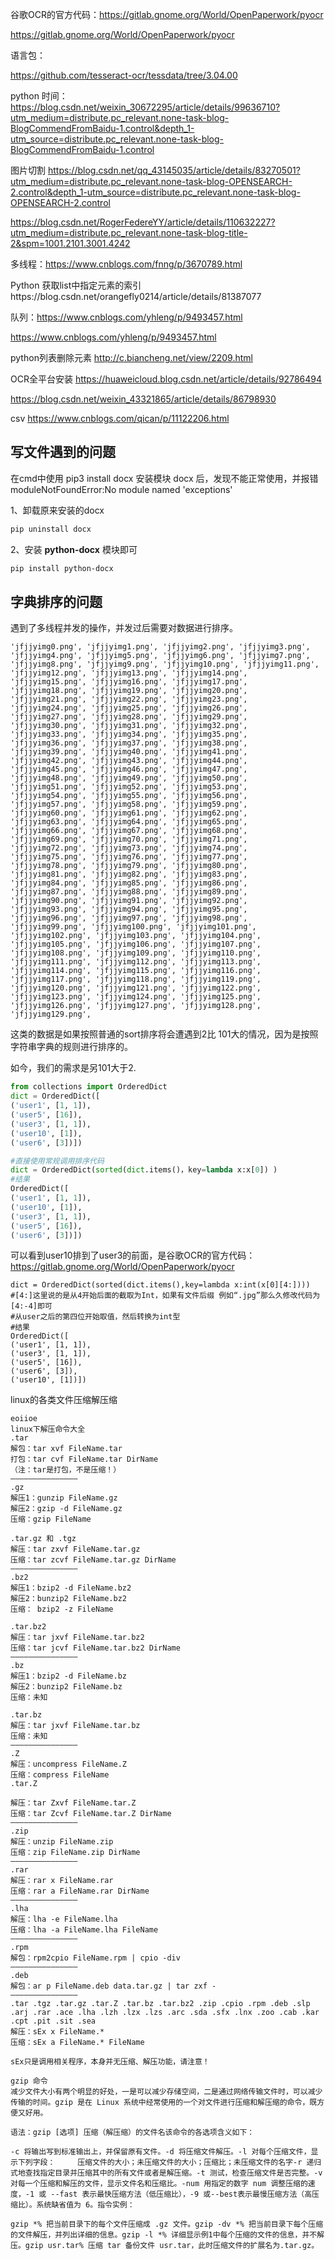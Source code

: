 谷歌OCR的官方代码：https://gitlab.gnome.org/World/OpenPaperwork/pyocr

https://gitlab.gnome.org/World/OpenPaperwork/pyocr

语言包：

https://github.com/tesseract-ocr/tessdata/tree/3.04.00

python 时间：https://blog.csdn.net/weixin_30672295/article/details/99636710?utm_medium=distribute.pc_relevant.none-task-blog-BlogCommendFromBaidu-1.control&depth_1-utm_source=distribute.pc_relevant.none-task-blog-BlogCommendFromBaidu-1.control



图片切割 https://blog.csdn.net/qq_43145035/article/details/83270501?utm_medium=distribute.pc_relevant.none-task-blog-OPENSEARCH-2.control&depth_1-utm_source=distribute.pc_relevant.none-task-blog-OPENSEARCH-2.control

https://blog.csdn.net/RogerFedereYY/article/details/110632227?utm_medium=distribute.pc_relevant.none-task-blog-title-2&spm=1001.2101.3001.4242

多线程：https://www.cnblogs.com/fnng/p/3670789.html

 Python 获取list中指定元素的索引https://blog.csdn.net/orangefly0214/article/details/81387077

队列：https://www.cnblogs.com/yhleng/p/9493457.html

https://www.cnblogs.com/yhleng/p/9493457.html



python列表删除元素 http://c.biancheng.net/view/2209.html

OCR全平台安装  https://huaweicloud.blog.csdn.net/article/details/92786494

https://blog.csdn.net/weixin_43321865/article/details/86798930



csv https://www.cnblogs.com/qican/p/11122206.html



## 写文件遇到的问题

在cmd中使用 pip3 install docx 安装模块 docx 后，发现不能正常使用，并报错 moduleNotFoundError:No module named 'exceptions'

1、卸载原来安装的docx

```bash
pip uninstall docx
```

2、安装 **python-docx** 模块即可

```bash
pip install python-docx
```

## 字典排序的问题

遇到了多线程并发的操作，并发过后需要对数据进行排序。

```
'jfjjyimg0.png', 'jfjjyimg1.png', 'jfjjyimg2.png', 'jfjjyimg3.png', 'jfjjyimg4.png', 'jfjjyimg5.png', 'jfjjyimg6.png', 'jfjjyimg7.png', 'jfjjyimg8.png', 'jfjjyimg9.png', 'jfjjyimg10.png', 'jfjjyimg11.png', 'jfjjyimg12.png', 'jfjjyimg13.png', 'jfjjyimg14.png', 'jfjjyimg15.png', 'jfjjyimg16.png', 'jfjjyimg17.png', 'jfjjyimg18.png', 'jfjjyimg19.png', 'jfjjyimg20.png', 'jfjjyimg21.png', 'jfjjyimg22.png', 'jfjjyimg23.png', 'jfjjyimg24.png', 'jfjjyimg25.png', 'jfjjyimg26.png', 'jfjjyimg27.png', 'jfjjyimg28.png', 'jfjjyimg29.png', 'jfjjyimg30.png', 'jfjjyimg31.png', 'jfjjyimg32.png', 'jfjjyimg33.png', 'jfjjyimg34.png', 'jfjjyimg35.png', 'jfjjyimg36.png', 'jfjjyimg37.png', 'jfjjyimg38.png', 'jfjjyimg39.png', 'jfjjyimg40.png', 'jfjjyimg41.png', 'jfjjyimg42.png', 'jfjjyimg43.png', 'jfjjyimg44.png', 'jfjjyimg45.png', 'jfjjyimg46.png', 'jfjjyimg47.png', 'jfjjyimg48.png', 'jfjjyimg49.png', 'jfjjyimg50.png', 'jfjjyimg51.png', 'jfjjyimg52.png', 'jfjjyimg53.png', 'jfjjyimg54.png', 'jfjjyimg55.png', 'jfjjyimg56.png', 'jfjjyimg57.png', 'jfjjyimg58.png', 'jfjjyimg59.png', 'jfjjyimg60.png', 'jfjjyimg61.png', 'jfjjyimg62.png', 'jfjjyimg63.png', 'jfjjyimg64.png', 'jfjjyimg65.png', 'jfjjyimg66.png', 'jfjjyimg67.png', 'jfjjyimg68.png', 'jfjjyimg69.png', 'jfjjyimg70.png', 'jfjjyimg71.png', 'jfjjyimg72.png', 'jfjjyimg73.png', 'jfjjyimg74.png', 'jfjjyimg75.png', 'jfjjyimg76.png', 'jfjjyimg77.png', 'jfjjyimg78.png', 'jfjjyimg79.png', 'jfjjyimg80.png', 'jfjjyimg81.png', 'jfjjyimg82.png', 'jfjjyimg83.png', 'jfjjyimg84.png', 'jfjjyimg85.png', 'jfjjyimg86.png', 'jfjjyimg87.png', 'jfjjyimg88.png', 'jfjjyimg89.png', 'jfjjyimg90.png', 'jfjjyimg91.png', 'jfjjyimg92.png', 'jfjjyimg93.png', 'jfjjyimg94.png', 'jfjjyimg95.png', 'jfjjyimg96.png', 'jfjjyimg97.png', 'jfjjyimg98.png', 'jfjjyimg99.png', 'jfjjyimg100.png', 'jfjjyimg101.png', 'jfjjyimg102.png', 'jfjjyimg103.png', 'jfjjyimg104.png', 'jfjjyimg105.png', 'jfjjyimg106.png', 'jfjjyimg107.png', 'jfjjyimg108.png', 'jfjjyimg109.png', 'jfjjyimg110.png', 'jfjjyimg111.png', 'jfjjyimg112.png', 'jfjjyimg113.png', 'jfjjyimg114.png', 'jfjjyimg115.png', 'jfjjyimg116.png', 'jfjjyimg117.png', 'jfjjyimg118.png', 'jfjjyimg119.png', 'jfjjyimg120.png', 'jfjjyimg121.png', 'jfjjyimg122.png', 'jfjjyimg123.png', 'jfjjyimg124.png', 'jfjjyimg125.png', 'jfjjyimg126.png', 'jfjjyimg127.png', 'jfjjyimg128.png', 'jfjjyimg129.png', 
```

这类的数据是如果按照普通的sort排序将会遭遇到2比 101大的情况，因为是按照字符串字典的规则进行排序的。

如今，我们的需求是另101大于2.

```python
from collections import OrderedDict
dict = OrderedDict([
('user1', [1, 1]), 
('user5', [16]),
('user3', [1, 1]), 
('user10', [1]),
('user6', [3])])
```

```python
#直接使用常规调用排序代码
dict = OrderedDict(sorted(dict.items()，key=lambda x:x[0]) )
#结果
OrderedDict([
('user1', [1, 1]), 
('user10', [1]), 
('user3', [1, 1]), 
('user5', [16]), 
('user6', [3])])
```

可以看到user10排到了user3的前面，是谷歌OCR的官方代码：https://gitlab.gnome.org/World/OpenPaperwork/pyocr

```
dict = OrderedDict(sorted(dict.items(),key=lambda x:int(x[0][4:])))
#[4:]这里说的是从4开始后面的截取为Int，如果有文件后缀 例如“.jpg”那么久修改代码为[4:-4]即可
#从user之后的第四位开始取值，然后转换为int型
#结果
OrderedDict([
('user1', [1, 1]), 
('user3', [1, 1]), 
('user5', [16]), 
('user6', [3]), 
('user10', [1])])

```

linux的各类文件压缩解压缩

```
eoiioe
linux下解压命令大全
.tar
解包：tar xvf FileName.tar
打包：tar cvf FileName.tar DirName
（注：tar是打包，不是压缩！）
———————————————
.gz
解压1：gunzip FileName.gz
解压2：gzip -d FileName.gz
压缩：gzip FileName

.tar.gz 和 .tgz
解压：tar zxvf FileName.tar.gz
压缩：tar zcvf FileName.tar.gz DirName
———————————————
.bz2
解压1：bzip2 -d FileName.bz2
解压2：bunzip2 FileName.bz2
压缩： bzip2 -z FileName

.tar.bz2
解压：tar jxvf FileName.tar.bz2
压缩：tar jcvf FileName.tar.bz2 DirName
———————————————
.bz
解压1：bzip2 -d FileName.bz
解压2：bunzip2 FileName.bz
压缩：未知

.tar.bz
解压：tar jxvf FileName.tar.bz
压缩：未知
———————————————
.Z
解压：uncompress FileName.Z
压缩：compress FileName
.tar.Z

解压：tar Zxvf FileName.tar.Z
压缩：tar Zcvf FileName.tar.Z DirName
———————————————
.zip
解压：unzip FileName.zip
压缩：zip FileName.zip DirName
———————————————
.rar
解压：rar x FileName.rar
压缩：rar a FileName.rar DirName
———————————————
.lha
解压：lha -e FileName.lha
压缩：lha -a FileName.lha FileName
———————————————
.rpm
解包：rpm2cpio FileName.rpm | cpio -div
———————————————
.deb
解包：ar p FileName.deb data.tar.gz | tar zxf -
———————————————
.tar .tgz .tar.gz .tar.Z .tar.bz .tar.bz2 .zip .cpio .rpm .deb .slp .arj .rar .ace .lha .lzh .lzx .lzs .arc .sda .sfx .lnx .zoo .cab .kar .cpt .pit .sit .sea
解压：sEx x FileName.*
压缩：sEx a FileName.* FileName

sEx只是调用相关程序，本身并无压缩、解压功能，请注意！

gzip 命令
减少文件大小有两个明显的好处，一是可以减少存储空间，二是通过网络传输文件时，可以减少传输的时间。gzip 是在 Linux 系统中经常使用的一个对文件进行压缩和解压缩的命令，既方便又好用。

语法：gzip [选项] 压缩（解压缩）的文件名该命令的各选项含义如下：

-c 将输出写到标准输出上，并保留原有文件。-d 将压缩文件解压。-l 对每个压缩文件，显示下列字段：     压缩文件的大小；未压缩文件的大小；压缩比；未压缩文件的名字-r 递归式地查找指定目录并压缩其中的所有文件或者是解压缩。-t 测试，检查压缩文件是否完整。-v 对每一个压缩和解压的文件，显示文件名和压缩比。-num 用指定的数字 num 调整压缩的速度，-1 或 --fast 表示最快压缩方法（低压缩比），-9 或--best表示最慢压缩方法（高压缩比）。系统缺省值为 6。指令实例：

gzip *% 把当前目录下的每个文件压缩成 .gz 文件。gzip -dv *% 把当前目录下每个压缩的文件解压，并列出详细的信息。gzip -l *% 详细显示例1中每个压缩的文件的信息，并不解压。gzip usr.tar% 压缩 tar 备份文件 usr.tar，此时压缩文件的扩展名为.tar.gz。
```

